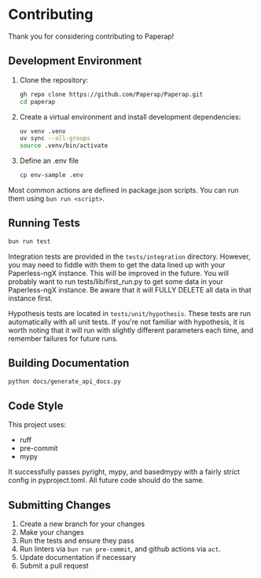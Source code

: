 # Contributing

Thank you for considering contributing to Paperap!

## Development Environment

1. Clone the repository:
   ```bash
   gh repo clone https://github.com/Paperap/Paperap.git
   cd paperap
   ```

2. Create a virtual environment and install development dependencies:
   ```bash
   uv venv .venv
   uv sync --all-groups
   source .venv/bin/activate
   ```

3. Define an .env file
   ```bash
   cp env-sample .env
   ```

Most common actions are defined in package.json scripts. You can run them using `bun run <script>`.

## Running Tests

```bash
bun run test
```

Integration tests are provided in the `tests/integration` directory. However, you may need to fiddle with them to get the data lined up with your Paperless-ngX instance. This will be improved in the future. You will probably want to run tests/lib/first_run.py to get some data in your Paperless-ngX instance. Be aware that it will FULLY DELETE all data in that instance first.

Hypothesis tests are located in `tests/unit/hypothesis`. These tests are run automatically with all unit tests. If you're not familiar with hypothesis, it is worth noting that it will run with slightly different parameters each time, and remember failures for future runs.

## Building Documentation

```bash
python docs/generate_api_docs.py
```

## Code Style

This project uses:
- ruff
- pre-commit
- mypy

It successfully passes pyright, mypy, and basedmypy with a fairly strict config in pyproject.toml. All future code should do the same.

## Submitting Changes

1. Create a new branch for your changes
2. Make your changes
3. Run the tests and ensure they pass
4. Run linters via `bun run pre-commit`, and github actions via `act`.
5. Update documentation if necessary
6. Submit a pull request
